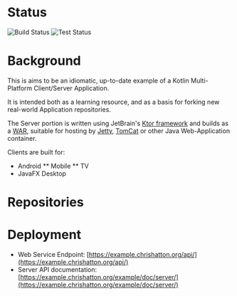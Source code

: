 # Status

![Build Status](https://git.chrishatton.org/chris/multiplatform-template/badges/master/build.svg)
![Test Status](https://git.chrishatton.org/chris/multiplatform-template/badges/master/coverage.svg)


# Background

This is aims to be an idiomatic, up-to-date example of a Kotlin Multi-Platform Client/Server Application.

It is intended both as a learning resource, and as a basis for forking new real-world Application repositories.

The Server portion is written using JetBrain's [Ktor framework](https://ktor.io/) and builds as a [WAR](https://en.wikipedia.org/wiki/WAR_(file_format)), suitable for hosting by [Jetty](https://www.eclipse.org/jetty/), [TomCat](https://tomcat.apache.org/) or other Java Web-Application container.

Clients are built for:
* Android
** Mobile
** TV
* JavaFX Desktop

# Repositories

# Deployment

* Web Service Endpoint: [https://example.chrishatton.org/api/](https://example.chrishatton.org/api/)
* Server API documentation: [https://example.chrishatton.org/example/doc/server/](https://example.chrishatton.org/example/doc/server/)
